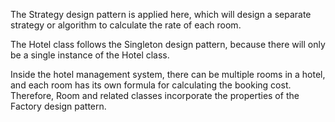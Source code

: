 The Strategy design pattern is applied here, which will design a separate strategy or algorithm to calculate the rate of each room.

The Hotel class follows the Singleton design pattern, because there will only be a single instance of the Hotel class.

Inside the hotel management system, there can be multiple rooms in a hotel, and each room has its own formula for calculating the booking cost. Therefore, Room and related classes incorporate the properties of the Factory design pattern.
